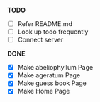 **TODO**

- [ ] Refer README.md
- [ ] Look up todo frequently
- [ ] Connect server

**DONE**
- [x] Make abeliophyllum Page
- [x] Make ageratum Page
- [x] Make guess book Page
- [x] Make Home Page